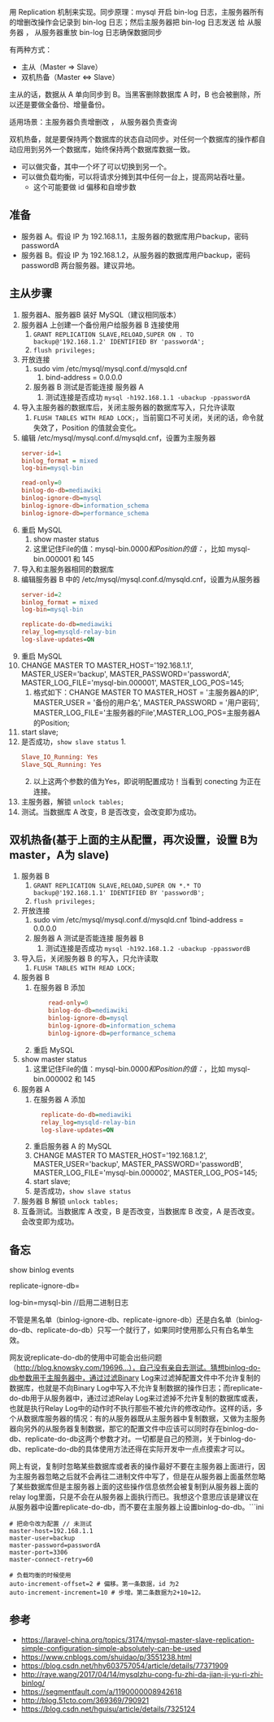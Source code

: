 用 Replication 机制来实现。同步原理：mysql 开启 bin-log 日志，主服务器所有的增删改操作会记录到 bin-log 日志；然后主服务器把 bin-log 日志发送 给 从服务器 ， 从服务器重放 bin-log 日志确保数据同步

有两种方式：
* 主从（Master => Slave）
* 双机热备（Master <\=> Slave）

主从的话，数据从 A 单向同步到 B。当黑客删除数据库 A 时，B 也会被删除，所以还是要做全备份、增量备份。

适用场景：主服务器负责增删改 ， 从服务器负责查询

双机热备，就是要保持两个数据库的状态自动同步。对任何一个数据库的操作都自动应用到另外一个数据库，始终保持两个数据库数据一致。
- 可以做灾备，其中一个坏了可以切换到另一个。
- 可以做负载均衡，可以将请求分摊到其中任何一台上，提高网站吞吐量。
  -   这个可能要做 id 偏移和自增步数

##  准备
* 服务器 A。假设 IP 为 192.168.1.1，主服务器的数据库用户backup，密码passwordA
* 服务器 B。假设 IP 为 192.168.1.2，从服务器的数据库用户backup，密码passwordB
  两台服务器。建议异地。

##  主从步骤
1. 服务器A、服务器B 装好 MySQL（建议相同版本）
2. 服务器A 上创建一个备份用户给服务器 B 连接使用
    1. `GRANT REPLICATION SLAVE,RELOAD,SUPER ON . TO backup@'192.168.1.2' IDENTIFIED BY 'passwordA';`
    2. `flush privileges;`
3. 开放连接
    1.  sudo vim /etc/mysql/mysql.conf.d/mysqld.cnf
        1.  bind-address = 0.0.0.0
    2. 服务器 B 测试是否能连接 服务器 A
       1. 测试连接是否成功 `mysql -h192.168.1.1 -ubackup -ppasswordA`
4. 导入主服务器的数据库后，关闭主服务器的数据库写入，只允许读取
    1.  `FLUSH TABLES WITH READ LOCK;`，当前窗口不可关闭，关闭的话，命令就失效了，Position 的值就会变化。
5. 编辑 /etc/mysql/mysql.conf.d/mysqld.cnf，设置为主服务器
    ```ini
    server-id=1
    binlog_format = mixed
    log-bin=mysql-bin
    
    read-only=0
    binlog-do-db=mediawiki
    binlog-ignore-db=mysql
    binlog-ignore-db=information_schema
    binlog-ignore-db=performance_schema
    ```
6.  重启 MySQL 
    1.  show master status
    2.  这里记住File的值：mysql-bin.0000*和Position的值：*，比如 mysql-bin.000001 和 145
7. 导入和主服务器相同的数据库
8. 编辑服务器 B 中的 /etc/mysql/mysql.conf.d/mysqld.cnf，设置为从服务器
    ```ini
    server-id=2 
    binlog_format = mixed
    log-bin=mysql-bin
    
    replicate-do-db=mediawiki
    relay_log=mysqld-relay-bin
    log-slave-updates=ON
    ```
9. 重启 MySQL
10. CHANGE MASTER TO MASTER_HOST='192.168.1.1', MASTER_USER='backup', MASTER_PASSWORD='passwordA', MASTER_LOG_FILE='mysql-bin.000001', MASTER_LOG_POS=145;
    1. 格式如下：CHANGE MASTER TO MASTER_HOST = '主服务器A的IP', MASTER_USER = '备份的用户名', MASTER_PASSWORD = '用户密码', MASTER_LOG_FILE='主服务器的File',MASTER_LOG_POS=主服务器A的Position;
11. start slave;
12. 是否成功，`show slave status`
    1.
       ```ini
       Slave_IO_Running: Yes
       Slave_SQL_Running: Yes
       ```
    2. 以上这两个参数的值为Yes，即说明配置成功！当看到 conecting 为正在连接。
13. 主服务器，解锁 `unlock tables;`
14. 测试。当数据库 A 改变，B 是否改变，会改变即为成功。

##  双机热备(基于上面的主从配置，再次设置，设置 B为 master，A为 slave) 

1. 服务器 B
    1. `GRANT REPLICATION SLAVE,RELOAD,SUPER ON *.* TO backup@'192.168.1.1' IDENTIFIED BY 'passwordB';`
    2. `flush privileges;`
2. 开放连接 
   1. sudo vim /etc/mysql/mysql.conf.d/mysqld.cnf 
      1bind-address = 0.0.0.0
   2. 服务器 A 测试是否能连接 服务器 B 
      1. 测试连接是否成功 `mysql -h192.168.1.2 -ubackup -ppasswordB`
3. 导入后，关闭服务器 B 的写入，只允许读取
   1. `FLUSH TABLES WITH READ LOCK;`
4. 服务器 B 
   1. 在服务器 B 添加
      ```ini
          read-only=0
          binlog-do-db=mediawiki
          binlog-ignore-db=mysql
          binlog-ignore-db=information_schema
          binlog-ignore-db=performance_schema
      ``` 
   2. 重启 MySQL
5. show master status 
   1. 这里记住File的值：mysql-bin.0000*和Position的值：*，比如 mysql-bin.000002 和 145
6. 服务器 A 
   1. 在服务器 A 添加
      ```ini
        replicate-do-db=mediawiki
        relay_log=mysqld-relay-bin
        log-slave-updates=ON
      ```
   2. 重启服务器 A 的 MySQL
   3. CHANGE MASTER TO MASTER_HOST='192.168.1.2', MASTER_USER='backup', MASTER_PASSWORD='passwordB', MASTER_LOG_FILE='mysql-bin.000002', MASTER_LOG_POS=145;
   4. start slave;
   5.  是否成功，`show slave status`
7. 服务器 B 解锁 `unlock tables;`
8. 互备测试。当数据库 A 改变，B 是否改变，当数据库 B 改变，A 是否改变。会改变即为成功。

##  备忘 
show binlog events

replicate-ignore-db=

log-bin=mysql-bin //启用二进制日志

不管是黑名单（binlog-ignore-db、replicate-ignore-db）还是白名单（binlog-do-db、replicate-do-db）只写一个就行了，如果同时使用那么只有白名单生效。

网友说replicate-do-db的使用中可能会出些问题（http://blog.knowsky.com/19696...），自己没有亲自去测试。猜想binlog-do-db参数用于主服务器中，通过过滤Binary Log来过滤掉配置文件中不允许复制的数据库，也就是不向Binary Log中写入不允许复制数据的操作日志；而replicate-do-db用于从服务器中，通过过滤Relay Log来过滤掉不允许复制的数据库或表，也就是执行Relay Log中的动作时不执行那些不被允许的修改动作。这样的话，多个从数据库服务器的情况：有的从服务器既从主服务器中复制数据，又做为主服务器向另外的从服务器复制数据，那它的配置文件中应该可以同时存在binlog-do-db、replicate-do-db这两个参数才对。一切都是自己的预测，关于binlog-do-db、replicate-do-db的具体使用方法还得在实际开发中一点点摸索才可以。

网上有说，复制时忽略某些数据库或者表的操作最好不要在主服务器上面进行，因为主服务器忽略之后就不会再往二进制文件中写了，但是在从服务器上面虽然忽略了某些数据库但是主服务器上面的这些操作信息依然会被复制到从服务器上面的relay log里面，只是不会在从服务器上面执行而已。我想这个意思应该是建议在从服务器中设置replicate-do-db，而不要在主服务器上设置binlog-do-db。```ini

```
# 把命令改为配置 // 未测试
master-host=192.168.1.1
master-user=backup
master-password=passwordA
master-port=3306
master-connect-retry=60

# 负载均衡的时候使用
auto-increment-offset=2 # 偏移。第一条数据，id 为2
auto-increment-increment=10 # 步增。第二条数据为2+10=12。
```

##  参考
- https://laravel-china.org/topics/3174/mysql-master-slave-replication-simple-configuration-simple-absolutely-can-be-used
- https://www.cnblogs.com/shuidao/p/3551238.html
- https://blog.csdn.net/hhy603757054/article/details/77371909
- http://raye.wang/2017/04/14/mysqlzhu-cong-fu-zhi-da-jian-ji-yu-ri-zhi-binlog/
- https://segmentfault.com/a/1190000008942618
- http://blog.51cto.com/369369/790921
- https://blog.csdn.net/hguisu/article/details/7325124
